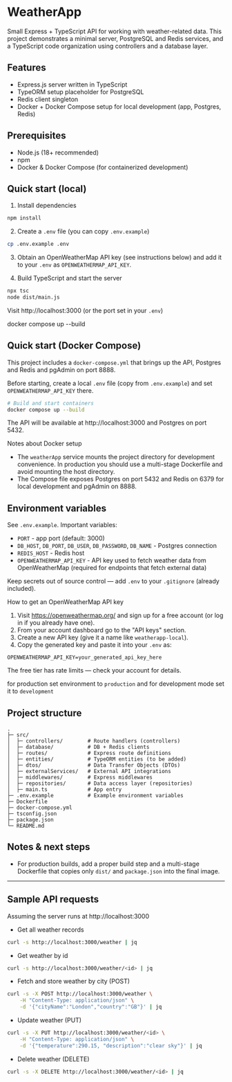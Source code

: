 # WeatherApp

Small Express + TypeScript API for working with weather-related data. This project demonstrates a minimal server, PostgreSQL and Redis services, and a TypeScript code organization using controllers and a database layer.

## Features

- Express.js server written in TypeScript
- TypeORM setup placeholder for PostgreSQL
- Redis client singleton
- Docker + Docker Compose setup for local development (app, Postgres, Redis)

## Prerequisites

- Node.js (18+ recommended)
- npm
- Docker & Docker Compose (for containerized development)

## Quick start (local)

1. Install dependencies

```bash
npm install
```

2. Create a `.env` file (you can copy `.env.example`)

```bash
cp .env.example .env
```

3. Obtain an OpenWeatherMap API key (see instructions below) and add it to your `.env` as `OPENWEATHERMAP_API_KEY`.

4. Build TypeScript and start the server

```bash
npx tsc
node dist/main.js
```

Visit http://localhost:3000 (or the port set in your `.env`)

docker compose up --build

## Quick start (Docker Compose)

This project includes a `docker-compose.yml` that brings up the API, Postgres and Redis and pgAdmin on port 8888.

Before starting, create a local `.env` file (copy from `.env.example`) and set `OPENWEATHERMAP_API_KEY` there.

```bash
# Build and start containers
docker compose up --build
```

The API will be available at http://localhost:3000 and Postgres on port 5432.

Notes about Docker setup

- The `weatherApp` service mounts the project directory for development convenience. In production you should use a multi-stage Dockerfile and avoid mounting the host directory.
- The Compose file exposes Postgres on port 5432 and Redis on 6379 for local development and pgAdmin on 8888.

## Environment variables

See `.env.example`. Important variables:

- `PORT` - app port (default: 3000)
- `DB_HOST`, `DB_PORT`, `DB_USER`, `DB_PASSWORD`, `DB_NAME` - Postgres connection
- `REDIS_HOST` - Redis host
- `OPENWEATHERMAP_API_KEY` - API key used to fetch weather data from OpenWeatherMap (required for endpoints that fetch external data)

Keep secrets out of source control — add `.env` to your `.gitignore` (already included).

How to get an OpenWeatherMap API key

1. Visit https://openweathermap.org/ and sign up for a free account (or log in if you already have one).
2. From your account dashboard go to the "API keys" section.
3. Create a new API key (give it a name like `weatherapp-local`).
4. Copy the generated key and paste it into your `.env` as:

```env
OPENWEATHERMAP_API_KEY=your_generated_api_key_here
```

The free tier has rate limits — check your account for details.

for production set environment to `production` and for development mode set it to `development`

## Project structure

```plaintext
.
├─ src/
│  ├─ controllers/        # Route handlers (controllers)
│  ├─ database/           # DB + Redis clients
│  ├─ routes/             # Express route definitions
│  ├─ entities/           # TypeORM entities (to be added)
│  ├─ dtos/               # Data Transfer Objects (DTOs)
│  ├─ externalServices/   # External API integrations
│  ├─ middlewares/        # Express middlewares
│  ├─ repositories/       # Data access layer (repositories)
│  ├─ main.ts             # App entry
├─ .env.example           # Example environment variables
├─ Dockerfile
├─ docker-compose.yml
├─ tsconfig.json
├─ package.json
└─ README.md
```

## Notes & next steps

- For production builds, add a proper build step and a multi-stage Dockerfile that copies only `dist/` and `package.json` into the final image.

---

## Sample API requests

Assuming the server runs at http://localhost:3000

- Get all weather records

```bash
curl -s http://localhost:3000/weather | jq
```

- Get weather by id

```bash
curl -s http://localhost:3000/weather/<id> | jq
```

- Fetch and store weather by city (POST)

```bash
curl -s -X POST http://localhost:3000/weather \
	-H "Content-Type: application/json" \
	-d '{"cityName":"London","country":"GB"}' | jq
```

- Update weather (PUT)

```bash
curl -s -X PUT http://localhost:3000/weather/<id> \
	-H "Content-Type: application/json" \
	-d '{"temperature":290.15, "description":"clear sky"}' | jq
```

- Delete weather (DELETE)

```bash
curl -s -X DELETE http://localhost:3000/weather/<id> | jq
```
